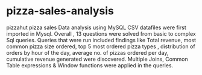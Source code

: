 # pizza-sales-analysis
pizzahut pizza sales Data analysis using MySQL
CSV datafiles were first imported in Mysql. Overall , 13 questions were solved from basic to complex Sql queries. Queries that were run included findings like Total revenue, most common pizza size ordered, top 5 most ordered pizza types , distribution of orders by hour of the day, average no. of pizzas ordered per day,  cumulative revenue generated were discovered. Multiple Joins, Common Table expressions &  Window functions were applied in the queries.



